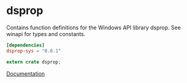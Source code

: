 # dsprop #
Contains function definitions for the Windows API library dsprop. See winapi for types and constants.

```toml
[dependencies]
dsprop-sys = "0.0.1"
```

```rust
extern crate dsprop;
```

[Documentation](https://retep998.github.io/doc/dsprop/)
